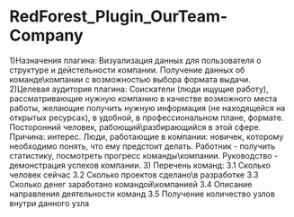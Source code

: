 # RedForest_Plugin_OurTeam-Company
1)Назначения плагина: Визуализация данных для пользователя о структуре и дейстельности компании.
Получение данных об команде\компании с возможностью выбора формата выдачи.
2)Целевая аудитория плагина:
Соискатели (люди ищущие работу), рассматривающие нужную компанию в качестве возможного места работы, желающие получить нужную информация (не находящейся на открытых ресурсах), в удобной, в профессиональном плане, формате.
Посторонний человек, рабоющий\разбирающийся в этой сфере. Причина: интерес.
Люди, работающие в компании: новичек, которому необходимо понять, что ему предстоит делать.
Работник - получить статистику, посмотреть прогресс команды\компании.
Руководство - демонстрация успехов компании.
3) Перечень команд: 
3.1 Сколько человек сейчас
3.2 Сколько проектов сделано\в разработке
3.3 Сколько денег заработано командой\компанией
3.4 Описание направления деятельности команд
3.5 Получение количество узлов внутри данного узла
